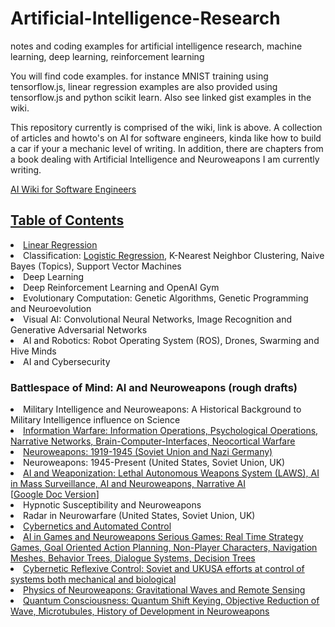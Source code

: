 # Artificial-Intelligence-Research
notes and coding examples for artificial intelligence research, machine learning, deep learning, reinforcement learning

You will find code examples. for instance MNIST training using tensorflow.js,  linear regression examples are also provided using tensorflow.js and python scikit learn.  Also see linked gist examples in the wiki.  

This repository currently is comprised of the wiki, link is above. A collection of articles and howto's on AI for software engineers, kinda like how to build a car if your a mechanic level of writing. In addition, there are chapters from a book dealing with Artificial Intelligence and Neuroweapons I am currently writing. 

<a href="https://github.com/autonomous019/Artificial-Intelligence-Research/wiki">AI Wiki for Software Engineers</a>


<a href="https://github.com/autonomous019/Artificial-Intelligence-Research/wiki"><h2>Table of Contents</h2></a>
<li><a href="https://github.com/autonomous019/Artificial-Intelligence-Research/wiki/Linear-Regression">Linear Regression</a>
<li>Classification: <a href="https://github.com/autonomous019/Artificial-Intelligence-Research/wiki/Logistic-Regression">Logistic Regression</a>, K-Nearest Neighbor Clustering, Naive Bayes (Topics), Support Vector Machines
<li>Deep Learning
<li>Deep Reinforcement Learning and OpenAI Gym
<li>Evolutionary Computation: Genetic Algorithms, Genetic Programming and Neuroevolution
<li>Visual AI: Convolutional Neural Networks, Image Recognition and Generative Adversarial Networks
<li>AI and Robotics: Robot Operating System (ROS), Drones, Swarming and Hive Minds
<li>AI and Cybersecurity</li>

<h3>Battlespace of Mind: AI and Neuroweapons (rough drafts)</h3>

<li>Military Intelligence and Neuroweapons: A Historical Background to Military Intelligence influence on Science</li>

<li><a href="https://raw.githubusercontent.com/autonomous019/Artificial-Intelligence-Research/master/Part%202_%20Psyops%20and%20Information%20Operations.pdf">Information Warfare: Information Operations, Psychological Operations, Narrative Networks, Brain-Computer-Interfaces, Neocortical Warfare</a></li>

<li><a href="https://docs.google.com/document/d/1gOcEDHNm4R1U3U4tvQ43kyaudLVqmkOVDCAa2jjGR30">Neuroweapons: 1919-1945 (Soviet Union and Nazi Germany)</a></li>

<li>Neuroweapons: 1945-Present (United States, Soviet Union, UK)</li>

<li><a href="https://raw.githubusercontent.com/autonomous019/Artificial-Intelligence-Research/master/Lessons%20from%20an%20American%20Weapons%20Designer.pdf">AI and Weaponization: Lethal Autonomous Weapons System (LAWS), AI in Mass Surveillance, AI and Neuroweapons, Narrative AI</a></li> [<a href="https://docs.google.com/document/d/1Bh-vkjz47TWVdx9CV2m6TvHokJAvhdlsarffWUMkEoY">Google Doc Version</a>]





<li>Hypnotic Susceptibility and Neuroweapons</li>

<li>Radar in Neurowarfare (United States, Soviet Union, UK)</li>
  
<li><a href="https://raw.githubusercontent.com/autonomous019/Artificial-Intelligence-Research/master/Part%205:%20Automated%20Control%20and%20Tracking.pdf">Cybernetics and Automated Control</a></li>

<li><a href="https://raw.githubusercontent.com/autonomous019/Artificial-Intelligence-Research/master/Part%205_%20AI%20Overview.docx">AI in Games and Neuroweapons Serious Games: Real Time Strategy Games, Goal Oriented Action Planning, Non-Player Characters, Navigation Meshes, Behavior Trees, Dialogue Systems, Decision Trees</a></li>

<li><a href="https://github.com/autonomous019/Artificial-Intelligence-Research/blob/master/Reflexive%20Control.odt?raw=true">Cybernetic Reflexive Control: Soviet and UKUSA efforts at control of systems both mechanical and biological</a></li>

<li><a href="https://github.com/autonomous019/Artificial-Intelligence-Research/blob/master/Chapter%206%20-%20Physics%20of%20Neuroweapons.odt?raw=true">Physics of Neuroweapons: Gravitational Waves and Remote Sensing</a></li>

<li><a href="https://github.com/autonomous019/Artificial-Intelligence-Research/blob/master/Chapter%208%20-%20Quantum%20Consciousness.odt?raw=true">Quantum Consciousness: Quantum Shift Keying, Objective Reduction of Wave, Microtubules, History of Development in Neuroweapons</a></li>

